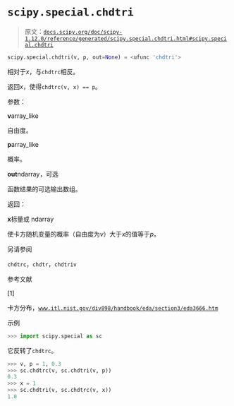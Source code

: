 # `scipy.special.chdtri`

> 原文：[`docs.scipy.org/doc/scipy-1.12.0/reference/generated/scipy.special.chdtri.html#scipy.special.chdtri`](https://docs.scipy.org/doc/scipy-1.12.0/reference/generated/scipy.special.chdtri.html#scipy.special.chdtri)

```py
scipy.special.chdtri(v, p, out=None) = <ufunc 'chdtri'>
```

相对于*x*，与`chdtrc`相反。

返回*x*，使得`chdtrc(v, x) == p`。

参数：

**v**array_like

自由度。

**p**array_like

概率。

**out**ndarray，可选

函数结果的可选输出数组。

返回：

**x**标量或 ndarray

使卡方随机变量的概率（自由度为*v*）大于*x*的值等于*p*。

另请参阅

`chdtrc`，`chdtr`，`chdtriv`

参考文献

[1]

卡方分布，[`www.itl.nist.gov/div898/handbook/eda/section3/eda3666.htm`](https://www.itl.nist.gov/div898/handbook/eda/section3/eda3666.htm)

示例

```py
>>> import scipy.special as sc 
```

它反转了`chdtrc`。

```py
>>> v, p = 1, 0.3
>>> sc.chdtrc(v, sc.chdtri(v, p))
0.3
>>> x = 1
>>> sc.chdtri(v, sc.chdtrc(v, x))
1.0 
```
